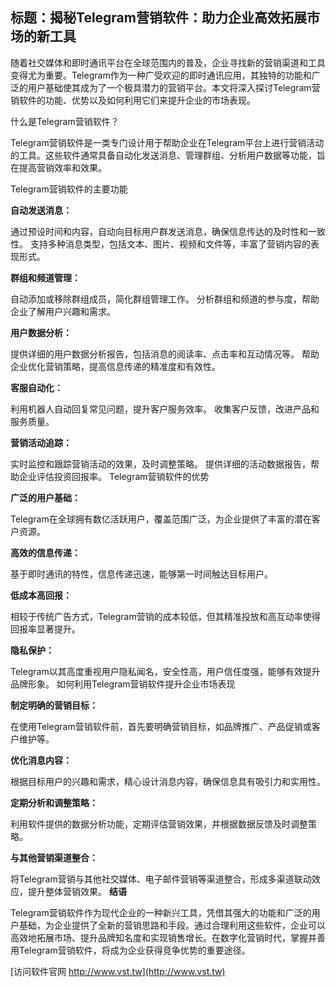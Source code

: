 ## **标题：揭秘Telegram营销软件：助力企业高效拓展市场的新工具**

随着社交媒体和即时通讯平台在全球范围内的普及，企业寻找新的营销渠道和工具变得尤为重要。Telegram作为一种广受欢迎的即时通讯应用，其独特的功能和广泛的用户基础使其成为了一个极具潜力的营销平台。本文将深入探讨Telegram营销软件的功能、优势以及如何利用它们来提升企业的市场表现。

什么是Telegram营销软件？

Telegram营销软件是一类专门设计用于帮助企业在Telegram平台上进行营销活动的工具。这些软件通常具备自动化发送消息、管理群组、分析用户数据等功能，旨在提高营销效率和效果。

Telegram营销软件的主要功能

**自动发送消息：**

通过预设时间和内容，自动向目标用户群发送消息，确保信息传达的及时性和一致性。
支持多种消息类型，包括文本、图片、视频和文件等，丰富了营销内容的表现形式。

**群组和频道管理：**

自动添加或移除群组成员，简化群组管理工作。
分析群组和频道的参与度，帮助企业了解用户兴趣和需求。

**用户数据分析：**

提供详细的用户数据分析报告，包括消息的阅读率、点击率和互动情况等。
帮助企业优化营销策略，提高信息传递的精准度和有效性。

**客服自动化：**

利用机器人自动回复常见问题，提升客户服务效率。
收集客户反馈，改进产品和服务质量。

**营销活动追踪：**

实时监控和跟踪营销活动的效果，及时调整策略。
提供详细的活动数据报告，帮助企业评估投资回报率。
Telegram营销软件的优势

**广泛的用户基础：**

Telegram在全球拥有数亿活跃用户，覆盖范围广泛，为企业提供了丰富的潜在客户资源。

**高效的信息传递：**

基于即时通讯的特性，信息传递迅速，能够第一时间触达目标用户。

**低成本高回报：**

相较于传统广告方式，Telegram营销的成本较低，但其精准投放和高互动率使得回报率显著提升。

**隐私保护：**

Telegram以其高度重视用户隐私闻名，安全性高，用户信任度强，能够有效提升品牌形象。
如何利用Telegram营销软件提升企业市场表现

**制定明确的营销目标：**

在使用Telegram营销软件前，首先要明确营销目标，如品牌推广、产品促销或客户维护等。

**优化消息内容：**

根据目标用户的兴趣和需求，精心设计消息内容，确保信息具有吸引力和实用性。

**定期分析和调整策略：**

利用软件提供的数据分析功能，定期评估营销效果，并根据数据反馈及时调整策略。

**与其他营销渠道整合：**

将Telegram营销与其他社交媒体、电子邮件营销等渠道整合，形成多渠道联动效应，提升整体营销效果。
**结语**

Telegram营销软件作为现代企业的一种新兴工具，凭借其强大的功能和广泛的用户基础，为企业提供了全新的营销思路和手段。通过合理利用这些软件，企业可以高效地拓展市场、提升品牌知名度和实现销售增长。在数字化营销时代，掌握并善用Telegram营销软件，将成为企业获得竞争优势的重要途径。


[访问软件官网 http://www.vst.tw](http://www.vst.tw)

